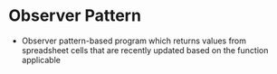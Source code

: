 # Observer Pattern
- Observer pattern-based program which returns values from spreadsheet cells that are recently updated based on the function applicable
